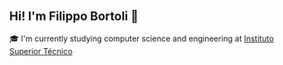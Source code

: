 ## Hi! I'm Filippo Bortoli 👋

🎓 I'm currently studying computer science and engineering at [Instituto Superior Técnico](https://tecnico.ulisboa.pt)

<!---
![Top Langs](https://github-readme-stats.vercel.app/api/top-langs?username=BigBird404&show_icons=true&layout=compact&theme=gruvbox)
-->


<!---
![Top Langs](https://github-readme-stats.vercel.app/api/top-langs?username=BigBird404&show_icons=true&theme=gruvbox)
-->
